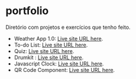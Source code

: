 # portfolio
 Diretório com projetos e exercícios que tenho feito. 
 - Weather App 1.0: [Live site URL here](https://www.aecioneto.com.br/projetos/weather-app/).
 - To-do List: [Live site URL here](https://www.aecioneto.com.br/projetos/lista-de-tarefas/).
 - Quiz: [Live site URL here](https://www.aecioneto.com.br/projetos/quiz/).
 - Drumkit  : [Live site URL here](https://aecioneto.com.br/projetos/drumkit/).
 - Javascript Clock: [Live site URL here](https://aecioneto.com.br/projetos/relogio/).
 - QR Code Component: [Live site URL here](https://aecioneto.com.br/projetos/qr-code-component/).
